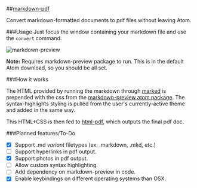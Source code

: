 ##[markdown-pdf](https://atom.io/packages/markdown-pdf)

Convert markdown-formatted documents to pdf files without leaving Atom.

###Usage
Just focus the window containing your markdown file and use the `convert` command.

![markdown-preview](https://raw.githubusercontent.com/travs/markdown-pdf/master/assets/testpdf.png)

**Note:** Requires markdown-preview package to run. This is in the default Atom download, so you should be all set.

###How it works

The HTML provided by running the markdown through [marked](https://www.npmjs.org/package/marked) is prepended with the css from the [markdown-preview atom package](https://github.com/atom/markdown-preview). The syntax-highlights styling is pulled from the user's currently-active theme and added in the same way.

This HTML+CSS is then fed to [html-pdf](https://www.npmjs.org/package/html-pdf), which outputs the final pdf doc.

###Planned features/To-Do

- [x] Support .md *variant* filetypes (ex: .markdown, .mkd, etc.)
- [ ] Support hyperlinks in pdf output.
- [x] Support photos in pdf output.
- [ ] Allow custom syntax highlighting.
- [ ] Add dependency on markdown-preview in code.
- [x] Enable keybindings on different operating systems than OSX.
